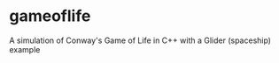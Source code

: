 gameoflife
==========

A simulation of Conway's Game of Life in C++ with a Glider (spaceship) example
